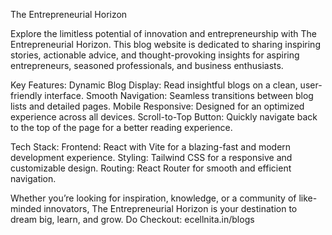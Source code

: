 The Entrepreneurial Horizon

Explore the limitless potential of innovation and entrepreneurship with The Entrepreneurial Horizon. This blog website is dedicated to sharing inspiring stories, actionable advice, and thought-provoking insights for aspiring entrepreneurs, seasoned professionals, and business enthusiasts.

Key Features:
Dynamic Blog Display: Read insightful blogs on a clean, user-friendly interface.
Smooth Navigation: Seamless transitions between blog lists and detailed pages.
Mobile Responsive: Designed for an optimized experience across all devices.
Scroll-to-Top Button: Quickly navigate back to the top of the page for a better reading experience.

Tech Stack:
Frontend: React with Vite for a blazing-fast and modern development experience.
Styling: Tailwind CSS for a responsive and customizable design.
Routing: React Router for smooth and efficient navigation.

Whether you’re looking for inspiration, knowledge, or a community of like-minded innovators, The Entrepreneurial Horizon is your destination to dream big, learn, and grow.
Do Checkout: ecellnita.in/blogs
